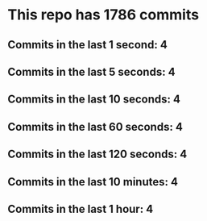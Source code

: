 # This repo has 1786 commits

## Commits in the last 1 second: 4
## Commits in the last 5 seconds: 4
## Commits in the last 10 seconds: 4
## Commits in the last 60 seconds: 4
## Commits in the last 120 seconds: 4
## Commits in the last 10 minutes: 4
## Commits in the last 1 hour: 4
